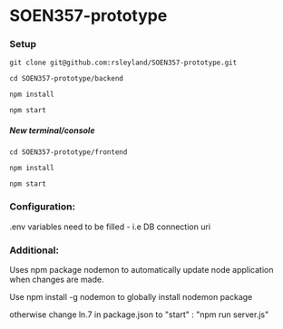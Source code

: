 # SOEN357-prototype

### Setup
`git clone git@github.com:rsleyland/SOEN357-prototype.git`

`cd SOEN357-prototype/backend`

`npm install`

`npm start`

##### New terminal/console
`cd SOEN357-prototype/frontend`

`npm install`

`npm start`

### Configuration:
.env variables need to be filled - i.e DB connection uri

### Additional:
Uses npm package nodemon to automatically update node application when changes are made.

Use npm install -g nodemon to globally install nodemon package

otherwise change ln.7 in package.json to "start" : "npm run server.js"
